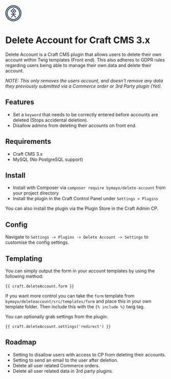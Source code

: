 <img src="https://github.com/bymayo/craft-delete-account/blob/master/resources/img/icon.png?raw=true" width="50">

# Delete Account for Craft CMS 3.x

Delete Account is a Craft CMS plugin that allows users to delete their own account within Twig templates (Front end). This also adheres to GDPR rules regarding users being able to manage their own data and delete their account.

*NOTE: This only removes the users account, and doesn't remove any data they previously submitted via a Commerce order or 3rd Party plugin (Yet).*

## Features

- Set a `keyword` that needs to be correctly entered before accounts are deleted (Stops accidental deletion).
- Disallow admins from deleting their accounts on front end.

## Requirements

- Craft CMS 3.x
- MySQL (No PostgreSQL support)

## Install

- Install with Composer via `composer require bymayo/delete-account` from your project directory
- Install the plugin in the Craft Control Panel under `Settings > Plugins`

You can also install the plugin via the Plugin Store in the Craft Admin CP.

## Config

Navigate to `Settings -> Plugins -> Delete Account -> Settings` to customise the config settings.

## Templating

You can simply output the form in your account templates by using the following method:

```
{{ craft.deleteAccount.form }}
```

If you want more control you can take the `form` template from `bymayo/deleteaccount/src/templates/form` and place this in your own template folder. Then include this with the `{% include %}` twig tag.

You can optionally grab settings from the plugin:

```
{{ craft.deleteAccount.settings('redirect') }}
```

## Roadmap

- Setting to disallow users with access to CP from deleting their accounts.
- Setting to send an email to the user after deletion.
- Delete all user related Commerce orders.
- Delete all user related data in 3rd party plugins.
